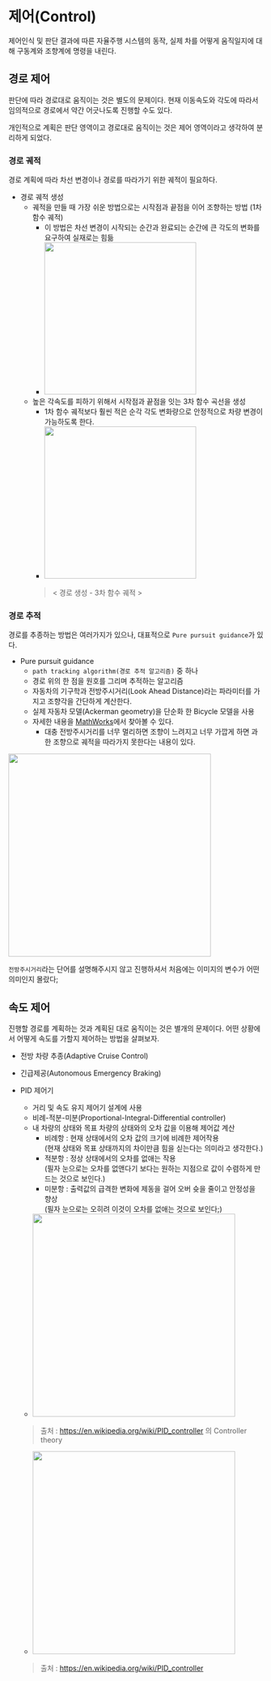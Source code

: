 # 제어(Control)

제어인식 및 판단 결과에 따른 자율주행 시스템의 동작, 실제 차를 어떻게 움직일지에 대해 구동계와 조향계에 명령을 내린다.

## 경로 제어

판단에 따라 경로대로 움직이는 것은 별도의 문제이다. 현재 이동속도와 각도에 따라서 임의적으로 경로에서 약간 어긋나도록 진행할 수도 있다.

개인적으로 계획은 판단 영역이고 경로대로 움직이는 것은 제어 영역이라고 생각하여 분리하게 되었다.

### 경로 궤적

경로 계획에 따라 차선 변경이나 경로를 따라가기 위한 궤적이 필요하다. 

- 경로 궤적 생성
    - 궤적을 만들 때 가장 쉬운 방법으로는 시작점과 끝점을 이어 조향하는 방법 (1차 함수 궤적)
        - 이 방법은 차선 변경이 시작되는 순간과 완료되는 순간에 큰 각도의 변화를 요구하여 실재로는 힘듦
        - <img src="https://user-images.githubusercontent.com/19484971/188302479-854b8216-6deb-448c-93c3-3418177588a8.png" width=300>
    - 높은 각속도를 피하기 위해서 시작점과 끝점을 잇는 3차 함수 곡선을 생성
        - 1차 함수 궤적보다 훨씬 적은 순각 각도 변화량으로 안정적으로 차량 변경이 가능하도록 한다.
        - <img src="https://user-images.githubusercontent.com/19484971/188302968-0469cdfd-cde3-4ab7-ac7d-1b6353ade3bd.jpg" width=300>
        > < 경로 생성 - 3차 함수 궤적 >

### 경로 추적

경로를 추종하는 방법은 여러가지가 있으나, 대표적으로 `Pure pursuit guidance`가 있다.

- Pure pursuit guidance
    - `path tracking algorithm(경로 추적 알고리즘)` 중 하나
    - 경로 위의 한 점을 원호를 그리며 추적하는 알고리즘
    - 자동차의 기구학과 전방주시거리(Look Ahead Distance)라는 파라미터를 가지고 조향각을 간단하게 계산한다.
    - 실제 자동차 모델(Ackerman geometry)을 단순화 한 Bicycle 모델을 사용
    - 자세한 내용을 [MathWorks](https://kr.mathworks.com/help/robotics/ug/pure-pursuit-controller.html)에서 찾아볼 수 있다.
        - 대충 전방주시거리를 너무 멀리하면 조향이 느려지고 너무 가깝게 하면 과한 조향으로 궤적을 따라가지 못한다는 내용이 있다.

<img src="https://user-images.githubusercontent.com/19484971/188305260-43d53167-2ddd-4693-8700-dab1fd65b501.png" width=400>

`전방주시거리`라는 단어를 설명해주시지 않고 진행하셔서 처음에는 이미지의 변수가 어떤 의미인지 몰랐다;

## 속도 제어

진행할 경로를 계획하는 것과 계획된 대로 움직이는 것은 별개의 문제이다. 어떤 상황에서 어떻게 속도를 가할지 제어하는 방법을 살펴보자.

- 전방 차량 추종(Adaptive Cruise Control)
- 긴급제공(Autonomous Emergency Braking)
- PID 제어기
    - 거리 및 속도 유지 제어기 설계에 사용
    - 비례-적분-미분(Proportional-Integral-Differential controller)
    - 내 차량의 상태와 목표 차량의 상태와의 오차 값을 이용해 제어값 계산
        - 비례항 : 현재 상태에서의 오차 값의 크기에 비례한 제어작용   
        (현재 상태와 목표 상태까지의 차이만큼 힘을 싣는다는 의미라고 생각한다.)
        - 적분항 : 정상 상태에서의 오차를 없애는 작용   
        (필자 눈으로는 오차를 없앤다기 보다는 원하는 지점으로 값이 수렴하게 만드는 것으로 보인다.)
        - 미분항 : 출력값의 급격한 변화에 제동을 걸어 오버 슛을 줄이고 안정성을 향상   
        (필자 눈으로는 오히려 이것이 오차를 없애는 것으로 보인다;)
    - <img src="https://user-images.githubusercontent.com/19484971/188306477-f674529b-3650-4da8-8e0b-653d8d7ba673.png" width=400> 
    > 출처 : https://en.wikipedia.org/wiki/PID_controller 의 Controller theory

    - <img src="https://upload.wikimedia.org/wikipedia/commons/3/33/PID_Compensation_Animated.gif" width=400>
    > 출처 : https://en.wikipedia.org/wiki/PID_controller
    

